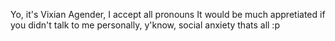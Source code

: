 Yo, it's Vixian
Agender, I accept all pronouns
It would be much appretiated if you didn't talk to me personally, y'know, social anxiety
thats all :p
